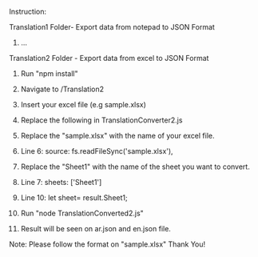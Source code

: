 Instruction:

Translation1 Folder- Export data from notepad to JSON Format 
  1. ...

Translation2 Folder - Export data from excel to JSON Format
  1.  Run "npm install"
  2.  Navigate to /Translation2
  3.  Insert your excel file (e.g sample.xlsx)
  4.  Replace the following in TranslationConverter2.js

  5.  Replace the "sample.xlsx" with the name of your excel file.
  6.  Line 6:  source: fs.readFileSync('sample.xlsx'), 

  7.  Replace the "Sheet1" with the name of the sheet you want to convert.  
  8.  Line 7:  sheets: ['Sheet1']
  9.  Line 10: let sheet= result.Sheet1;
  
  10. Run "node TranslationConverted2.js"
  11. Result will be seen on ar.json and en.json file.

Note: Please follow the format on "sample.xlsx"
Thank You!



